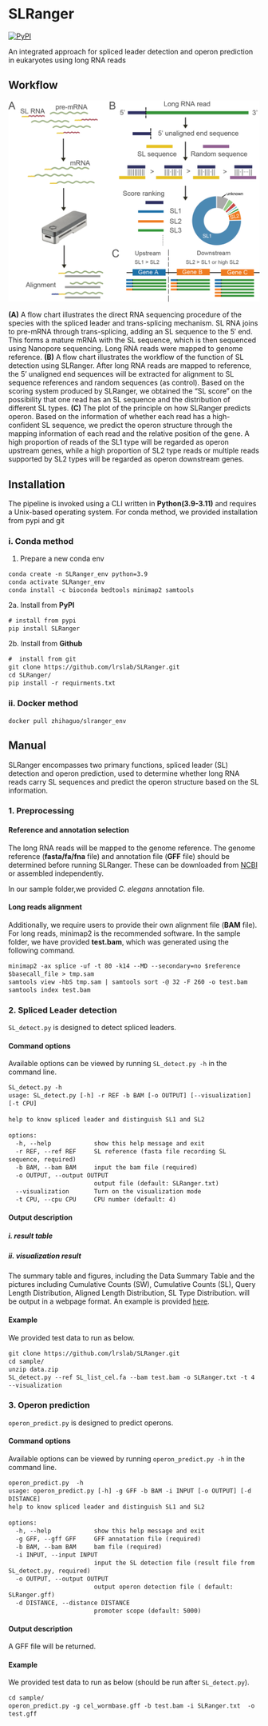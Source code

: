 # SLRanger
<a href="https://pypi.python.org/pypi/SLRanger" rel="pypi">![PyPI](https://img.shields.io/pypi/v/SLRanger?color=green) </a>

An integrated approach for spliced leader detection and operon prediction in eukaryotes using long RNA reads 

## Workflow

<div align="center">
  <img src="document/Figure1.png" width="700" alt="Workflow">
</div>

 **(A)** A flow chart illustrates the direct RNA sequencing procedure of the species with the spliced leader and trans-splicing mechanism. SL RNA joins to pre-mRNA through trans-splicing, adding an SL sequence to the 5′ end. This forms a mature mRNA with the SL sequence, which is then sequenced using Nanopore sequencing. Long RNA reads were mapped to genome reference. 
 **(B)** A flow chart illustrates the workflow of the function of SL detection using SLRanger. After long RNA reads are mapped to reference, the 5’ unaligned end sequences will be extracted for alignment to SL sequence references and random sequences (as control). Based on the scoring system produced by SLRanger, we obtained the “SL score” on the possibility that one read has an SL sequence and the distribution of different SL types. 
 **(C)** The plot of the principle on how SLRanger predicts operon. Based on the information of whether each read has a high-confident SL sequence, we predict the operon structure through the mapping information of each read and the relative position of the gene. A high proportion of reads of the SL1 type will be regarded as operon upstream genes, while a high proportion of SL2 type reads or multiple reads supported by SL2 types will be regarded as operon downstream genes.

## Installation
 The pipeline is invoked using a CLI written in **Python(3.9-3.11)** and requires a Unix-based operating system. For conda method, we provided installation from pypi and git
###  i. Conda method
1. Prepare a new conda env
```
conda create -n SLRanger_env python=3.9
conda activate SLRanger_env
conda install -c bioconda bedtools minimap2 samtools
```
2a. Install from **PyPI**  
```
# install from pypi
pip install SLRanger
```
2b. Install from **Github**
```
#  install from git
git clone https://github.com/lrslab/SLRanger.git
cd SLRanger/
pip install -r requirments.txt
```
###  ii. Docker method
```
docker pull zhihaguo/slranger_env
```
##  Manual 
SLRanger encompasses two primary functions, spliced leader (SL) detection and operon prediction, used to determine whether long RNA reads carry SL sequences and predict the operon structure based on the SL information.
### 1. Preprocessing
#### Reference and annotation selection 
The long RNA reads will be mapped to the genome reference. The genome reference (**fasta/fa/fna** file) and annotation file (**GFF** file) should be determined before running SLRanger.
These can be downloaded from [NCBI](https://www.ncbi.nlm.nih.gov/datasets/genome/) or assembled independently.

In our sample folder,we provided _C. elegans_ annotation file.
#### Long reads alignment
Additionally, we require users to provide their own alignment file (**BAM** file). For long reads, minimap2 is the recommended software. 
In the sample folder, we have provided **test.bam**, which was generated using the following command.
```
minimap2 -ax splice -uf -t 80 -k14 --MD --secondary=no $reference $basecall_file > tmp.sam
samtools view -hbS tmp.sam | samtools sort -@ 32 -F 260 -o test.bam
samtools index test.bam
```
### 2. Spliced Leader detection
`SL_detect.py` is designed to detect spliced leaders. 
#### Command options
Available options can be viewed by running `SL_detect.py -h` in the command line.
```
SL_detect.py -h
usage: SL_detect.py [-h] -r REF -b BAM [-o OUTPUT] [--visualization] [-t CPU]

help to know spliced leader and distinguish SL1 and SL2

options:
  -h, --help            show this help message and exit
  -r REF, --ref REF     SL reference (fasta file recording SL sequence, required)
  -b BAM, --bam BAM     input the bam file (required)
  -o OUTPUT, --output OUTPUT
                        output file (default: SLRanger.txt)
  --visualization       Turn on the visualization mode
  -t CPU, --cpu CPU     CPU number (default: 4)
```
#### Output description
##### i. result table
##### ii. visualization result
The summary table and figures, including the Data Summary Table and the pictures including Cumulative Counts (SW), Cumulative Counts (SL), Query Length Distribution, Aligned Length Distribution, SL Type Distribution.
will be output in a webpage format. An example is provided [here](sample/SLRange_view/visualization_results.md).

####  Example
We provided test data to run as below.
```
git clone https://github.com/lrslab/SLRanger.git
cd sample/
unzip data.zip
SL_detect.py --ref SL_list_cel.fa --bam test.bam -o SLRanger.txt -t 4 --visualization
```
### 3. Operon prediction
`operon_predict.py` is designed to predict operons.
#### Command options
Available options can be viewed by running `operon_predict.py -h` in the command line.
```
operon_predict.py  -h
usage: operon_predict.py [-h] -g GFF -b BAM -i INPUT [-o OUTPUT] [-d DISTANCE]
help to know spliced leader and distinguish SL1 and SL2

options:
  -h, --help            show this help message and exit
  -g GFF, --gff GFF     GFF annotation file (required)
  -b BAM, --bam BAM     bam file (required)
  -i INPUT, --input INPUT
                        input the SL detection file (result file from SL_detect.py, required)
  -o OUTPUT, --output OUTPUT
                        output operon detection file ( default: SLRanger.gff)
  -d DISTANCE, --distance DISTANCE
                        promoter scope (default: 5000)
```
#### Output description
A GFF file will be returned.

####  Example
We provided test data to run as below (should be run after `SL_detect.py`).
```
cd sample/
operon_predict.py -g cel_wormbase.gff -b test.bam -i SLRanger.txt  -o test.gff
```
